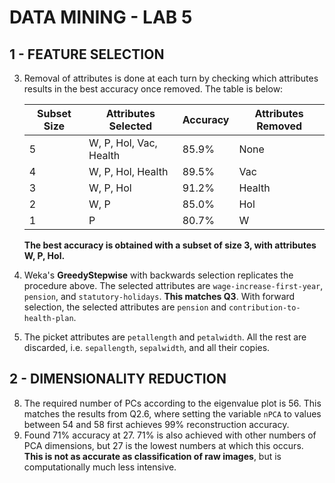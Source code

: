 # DATA MINING - LAB 5

## 1 - FEATURE SELECTION
3.  Removal of attributes is done at each turn by checking which attributes
    results in the best accuracy once removed. The table is below:

    | Subset Size | Attributes Selected    | Accuracy | Attributes Removed |
    |-------------|------------------------|----------|--------------------|
    | 5           | W, P, Hol, Vac, Health | 85.9%    | None               |
    | 4           | W, P, Hol, Health      | 89.5%    | Vac                |
    | 3           | W, P, Hol              | 91.2%    | Health             |
    | 2           | W, P                   | 85.0%    | Hol                |
    | 1           | P                      | 80.7%    | W                  |

    **The best accuracy is obtained with a subset of size 3, with attributes
    W, P, Hol.**

4.  Weka's **GreedyStepwise** with backwards selection replicates the procedure
    above. The selected attributes are `wage-increase-first-year`, `pension`, and
    `statutory-holidays`. **This matches Q3**. With forward selection, the
    selected attributes are `pension` and `contribution-to-health-plan`.

5.  The picket attributes are `petallength` and `petalwidth`. All the rest
    are discarded, i.e. `sepallength`, `sepalwidth`, and all their copies.


## 2 - DIMENSIONALITY REDUCTION
8.  The required number of PCs according to the eigenvalue plot is 56. This
    matches the results from Q2.6, where setting the variable `nPCA` to
    values between 54 and 58 first achieves 99% reconstruction accuracy.
9.  Found 71% accuracy at 27. 71% is also achieved with other numbers of
    PCA dimensions, but 27 is the lowest numbers at which this occurs. **This
    is not as accurate as classification of raw images**, but is computationally
    much less intensive.
